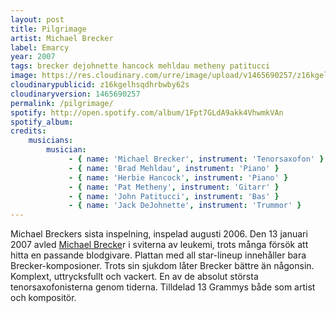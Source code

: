 ```yaml
---
layout: post
title: Pilgrimage
artist: Michael Brecker
label: Emarcy
year: 2007
tags: brecker dejohnette hancock mehldau metheny patitucci
image: https://res.cloudinary.com/urre/image/upload/v1465690257/z16kgelhsqdhrbwby62s.jpg
cloudinarypublicid: z16kgelhsqdhrbwby62s
cloudinaryversion: 1465690257
permalink: /pilgrimage/
spotify: http://open.spotify.com/album/1Fpt7GLdA9akk4VhwmkVAn
spotify_album: 
credits:
    musicians:
        musician:
             - { name: 'Michael Brecker', instrument: 'Tenorsaxofon' }
             - { name: 'Brad Mehldau', instrument: 'Piano' }
             - { name: 'Herbie Hancock', instrument: 'Piano' }
             - { name: 'Pat Metheny', instrument: 'Gitarr' }
             - { name: 'John Patitucci', instrument: 'Bas' }
             - { name: 'Jack DeJohnette', instrument: 'Trummor' }
---
```


Michael Breckers sista inspelning, inspelad augusti 2006. Den 13 januari 2007 avled <a href="http://sv.wikipedia.org/wiki/Michael_Brecker">Michael Brecke</a>r i sviterna av leukemi, trots många försök att hitta en passande blodgivare. Plattan med all star-lineup innehåller bara Brecker-komposioner. Trots sin sjukdom låter Brecker bättre än någonsin. Komplext, uttrycksfullt och vackert. En av de absolut största tenorsaxofonisterna genom tiderna. Tilldelad 13 Grammys både som artist och kompositör.